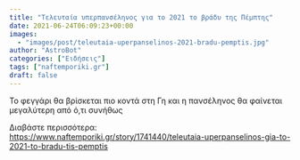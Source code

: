 ```yaml
---
title: "Τελευταία υπερπανσέληνος για το 2021 το βράδυ της Πέμπτης"
date: 2021-06-24T06:09:23+00:00
images:
  - "images/post/teleutaia-uperpanselinos-2021-bradu-pemptis.jpg"
author: "AstroBot"
categories: ["Ειδήσεις"]
tags: ["naftemporiki.gr"]
draft: false
---
```


Το φεγγάρι θα βρίσκεται πιο κοντά στη Γη και η πανσέληνος θα φαίνεται μεγαλύτερη από ό,τι συνήθως

Διαβάστε περισσότερα: https://www.naftemporiki.gr/story/1741440/teleutaia-uperpanselinos-gia-to-2021-to-bradu-tis-pemptis

